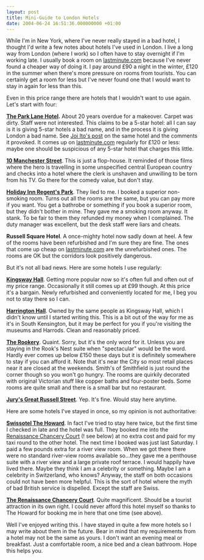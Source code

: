 ```yaml
---
layout: post
title: Mini-Guide to London Hotels
date: 2004-06-24 16:51:36.000000000 +01:00
---
```

<p>While I'm in New York, where I've never really stayed in a bad hotel, I thought I'd write a few notes about hotels I've used in London. I live a long way from London (where I work) so I often have to stay overnight if I'm working late. I usually book a room on <a href="https://www.lastminute.com">lastminute.com</a> because I've never found a cheaper way of doing it. I pay around £90 a night in the winter, £120 in the summer when there's more pressure on rooms from tourists. You can certainly get a room for less but I've never found one that I would want to stay in again for less than this.</p><p>Even in this price range there are hotels that I wouldn't want to use again. Let's start with four:</p><p><b><a href="https://www.starwood.com/sheraton/search/hotel_detail.html?propertyID=105">The Park Lane Hotel</a>.</b> About 20 years overdue for a makeover. Carpet was dirty. Staff were not interested. This claims to be a 5-star hotel: all I can say is it is giving 5-star hotels a bad name, and in the process it is giving London a bad name. See <a href="https://joi.ito.com/archives/2004/06/08/travel_update_from_uk.html">Joi Ito's post</a> on the same hotel and the comments it provoked. It comes up on <a href="https://www.lastminute.com">lastminute.com</a> regularly for £120 or less: maybe one should be suspicious of any 5-star hotel that charges this little.</p><p><b><a href="https://www.10manchesterstreet.com/">10 Manchester Street</a></b>. This is just a flop-house. It reminded of those films where the hero is travelling in some unspecified central European country and checks into a hotel where the clerk is unshaven and unwilling to be torn from his TV. Go there for the comedy value, but don't stay.</p><p><b><a href="https://www.ichotelsgroup.com/h/d/6c/1/en/hd/lonrp?irs=null">Holiday Inn Regent's Park</a></b>. They lied to me. I booked a superior non-smoking room. Turns out all the rooms are the same, but you can pay more if you want. You get a bathrobe or something if you book a superior room, but they didn't bother in mine. They gave me a smoking room anyway. It stank. To be fair to them they refunded my money when I complained. The duty manager was excellent, but the desk staff were liars and cheats.</p><p><b>Russell Square Hotel</b>. A once-mighty hotel now sadly down at heel. A few of the rooms have been refurbished and I'm sure they are fine. The ones that come up cheap on <a href="https://www.lastminute.com">lastminute.com</a> are the unrefurbished ones. The rooms are OK but the corridors look positively dangerous.</p><p>But it's not all bad news. Here are some hotels I use regularly:</p><p><b><a href="https://www.kingswayhall.co.uk/">Kingsway Hall</a></b>. Getting more popular now so it's often full and often out of my price range. Occasionally it still comes up at £99 though. At this price it's a bargain. Newly refurbished and conveniently located for me, I beg you not to stay there so I can.</p><p><b><a href="https://www.harringtonhall.co.uk/">Harrington Hall</a></b>. Owned by the same people as Kingsway Hall, which I didn't know until I started writing this. This is a bit out of the way for me as it's in South Kensington, but it may be perfect for you if you're visiting the museums and Harrods. Clean and reasonably priced.</p><p><b><a href="https://www.rookeryhotel.com/home.cfm">The Rookery</a></b>. Quaint. Sorry, but it's the only word for it. Unless you are staying in the Rook's Nest suite when &quot;spectacular&quot; would be the word. Hardly ever comes up below £150 these days but it is definitely somewhere to stay if you can afford it. Note that it's near the City so most retail places near it are closed at the weekends. Smith's of Smithfield is just round the corner though so you won't go hungry. The rooms are quirkily decorated with original Victorian stuff like copper baths and four-poster beds. Some rooms are quite small and there is a small bar but no restaurant.</p><p><b><a href="https://www.jurys-london-hotels.com/greatrussell_london">Jury's Great Russell Street</a></b>. Yep. It's fine. Would stay here anytime.</p><p>Here are some hotels I've stayed in once, so my opinion is not authoritative:</p><p><b><a href="https://www.swissotel.com/ms-basics.asp?id=15">Swissotel The Howard</a></b>. In fact I've tried to stay here twice, but the first time I checked in late and the hotel was full. They booked me into the <a href="https://marriott.com/property/propertyPage.mi?marshaCode=LONCC">Renaissance Chancery Court</a> (! see below) at no extra cost and paid for my taxi round to the other hotel. The next time I booked was just last Saturday. I paid a few pounds extra for a river view room. When we got there there were no standard river-view rooms available so...they gave me a penthouse suite with a river view and a large private roof terrace. I would happily have lived there. Maybe they think I am a celebrity or something. Maybe I am a celebrity in Switzerland, who knows? Anyway, the staff on both occasions could not have been more helpful. This is the sort of hotel where the myth of bad British service is dispelled. Except the staff are Swiss.</p><p><b><a href="https://marriott.com/property/propertyPage.mi?marshaCode=LONCC">The Renaissance Chancery Court</a></b>. Quite magnificent. Should be a tourist attraction in its own right. I could never afford this hotel myself so thanks to The Howard for booking me in here that one time (see above).</p><p>Well I've enjoyed writing this. I have stayed in quite a few more hotels so I may write about them in the future. Bear in mind that my requirements from a hotel may not be the same as yours. I don't want an evening meal or breakfast. Just a comfortable room, a nice bed and a clean bathroom. Hope this helps you.</p>
